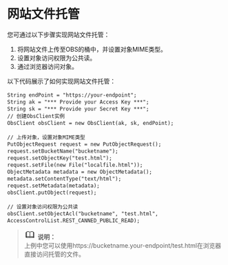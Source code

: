 # 网站文件托管<a name="obs_21_1602"></a>

您可通过以下步骤实现网站文件托管：

1.  将网站文件上传至OBS的桶中，并设置对象MIME类型。
2.  设置对象访问权限为公共读。
3.  通过浏览器访问对象。

以下代码展示了如何实现网站文件托管：

```
String endPoint = "https://your-endpoint";
String ak = "*** Provide your Access Key ***";
String sk = "*** Provide your Secret Key ***";
// 创建ObsClient实例
ObsClient obsClient = new ObsClient(ak, sk, endPoint);

// 上传对象，设置对象MIME类型
PutObjectRequest request = new PutObjectRequest();
request.setBucketName("bucketname");
request.setObjectKey("test.html");
request.setFile(new File("localfile.html"));
ObjectMetadata metadata = new ObjectMetadata();
metadata.setContentType("text/html");
request.setMetadata(metadata);
obsClient.putObject(request);

// 设置对象访问权限为公共读
obsClient.setObjectAcl("bucketname", "test.html", AccessControlList.REST_CANNED_PUBLIC_READ);
```

>![](public_sys-resources/icon-note.gif) **说明：**   
>上例中您可以使用https://bucketname.your-endpoint/test.html在浏览器直接访问托管的文件。  

